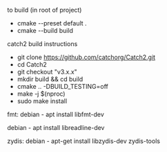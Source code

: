 to build (in root of project)

- cmake --preset default .
- cmake --build build

catch2 build instructions
- git clone https://github.com/catchorg/Catch2.git
- cd Catch2
- git checkout "v3.x.x"
- mkdir build && cd build
- cmake .. -DBUILD_TESTING=off
- make -j $(nproc)
- sudo make install

fmt:
debian - apt install libfmt-dev

debian - apt install libreadline-dev

zydis:
debian - apt-get install libzydis-dev zydis-tools
